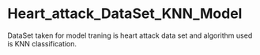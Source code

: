 # Heart_attack_DataSet_KNN_Model
DataSet taken for model traning is heart attack data set and algorithm used is KNN classification.
